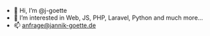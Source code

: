 - 👋 Hi, I’m @j-goette
- 👀 I’m interested in Web, JS, PHP, Laravel, Python and much more...
- 📫 anfrage@jannik-goette.de

<!---
j-goette/j-goette is a ✨ special ✨ repository because its `README.md` (this file) appears on your GitHub profile.
You can click the Preview link to take a look at your changes.
--->
